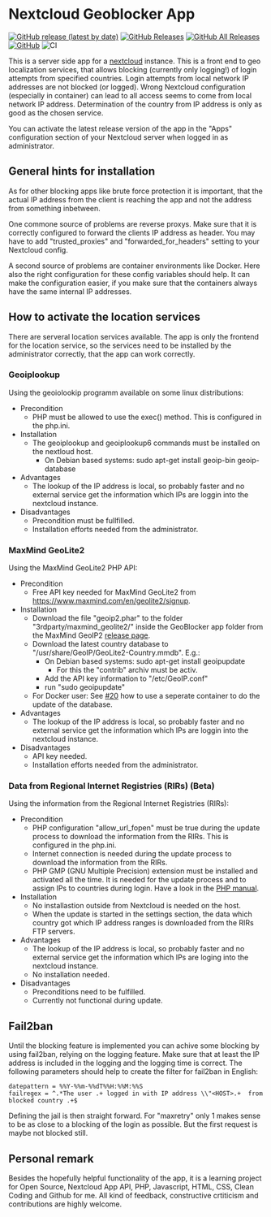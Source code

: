 # Nextcloud Geoblocker App

[![GitHub release (latest by date)](https://img.shields.io/github/v/release/homeitadmin/nextcloud_geoblocker)](https://github.com/HomeITAdmin/nextcloud_geoblocker/releases)
[![GitHub Releases](https://img.shields.io/github/downloads/homeitadmin/nextcloud_geoblocker/latest/total)](https://github.com/HomeITAdmin/nextcloud_geoblocker/releases)
[![GitHub All Releases](https://img.shields.io/github/downloads/homeitadmin/nextcloud_geoblocker/total)](https://github.com/HomeITAdmin/nextcloud_geoblocker/releases)
[![GitHub](https://img.shields.io/github/license/homeitadmin/nextcloud_geoblocker)](https://github.com/HomeITAdmin/nextcloud_geoblocker/blob/master/COPYING)
![CI](https://github.com/HomeITAdmin/nextcloud_geoblocker/workflows/CI/badge.svg?branch=master)

This is a server side app for a [nextcloud](https://nextcloud.com/) instance.
This is a front end to geo localization services, that allows blocking (currently only logging!) of login attempts from specified countries.
Login attempts from local network IP addresses are not blocked (or logged).
Wrong Nextcloud configuration (especially in container) can lead to all access seems to come from local network IP address.
Determination of the country from IP address is only as good as the chosen service.

You can activate the latest release version of the app in the "Apps" configuration section of your Nextcloud server when logged in as administrator.

## General hints for installation

As for other blocking apps like brute force protection it is important, that the actual IP address from the client is reaching the app and not the address from something inbetween.

One commone source of problems are reverse proxys. Make sure that it is correctly configured to forward the clients IP address as header. You may have to add "trusted_proxies" and "forwarded_for_headers" setting to your Nextcloud config.

A second source of problems are container environments like Docker. Here also the right configuration for these config variables should help. It can make the configuration easier, if you make sure that the containers always have the same internal IP addresses.

## How to activate the location services

There are serveral location services available. The app is only the frontend for the location service, so the services need to be installed by the administrator correctly, that the app can work correctly.

### Geoiplookup

Using the geoiolookip programm available on some linux distributions:

- Precondition
  - PHP must be allowed to use the exec() method. This is configured in the php.ini.
- Installation
  - The geoiplookup and geoiplookup6 commands must be installed on the nextloud host.
    - On Debian based systems: sudo apt-get install geoip-bin geoip-database
- Advantages
  - The lookup of the IP address is local, so probably faster and no external service get the information which IPs are loggin into the nextcloud instance.
- Disadvantages
  - Precondition must be fullfilled.
  - Installation efforts needed from the administrator.

### MaxMind GeoLite2

Using the MaxMind GeoLite2 PHP API:

- Precondition
  - Free API key needed for MaxMind GeoLite2 from https://www.maxmind.com/en/geolite2/signup.
- Installation
  - Download the file "geoip2.phar" to the folder "3rdparty/maxmind_geolite2/" inside the GeoBlocker app folder from the MaxMind GeoIP2 [release page](https://github.com/maxmind/GeoIP2-php/releases).
  - Download the latest country database to "/usr/share/GeoIP/GeoLite2-Country.mmdb". E.g.:
    - On Debian based systems: sudo apt-get install geoipupdate
      - For this the "contrib" archiv must be activ.
    - Add the API key information to "/etc/GeoIP.conf"
    - run "sudo geoipupdate"
  - For Docker user: See [#20](https://github.com/HomeITAdmin/nextcloud_geoblocker/issues/20) how to use a seperate container to do the update of the database.
- Advantages
  - The lookup of the IP address is local, so probably faster and no external service get the information which IPs are loggin into the nextcloud instance.
- Disadvantages
  - API key needed.
  - Installation efforts needed from the administrator.

### Data from Regional Internet Registries (RIRs) (Beta)

Using the information from the Regional Internet Registries (RIRs):

- Precondition
  - PHP configuration "allow_url_fopen" must be true during the update process to download the information from the RIRs. This is configured in the php.ini.
  - Internet connection is needed during the update process to download the information from the RIRs.
  - PHP GMP (GNU Multiple Precision) extension must be installed and activated all the time. It is needed for the update process and to assign IPs to countries during login. Have a look in the [PHP manual](https://www.php.net/manual/en/book.gmp.php).
- Installation
  - No installastion outside from Nextcloud is needed on the host.
  - When the update is started in the settings section, the data which country got which IP address ranges is downloaded from the RIRs FTP servers.
- Advantages
  - The lookup of the IP address is local, so probably faster and no external service get the information which IPs are loging into the nextcloud instance.
  - No installation needed.
- Disadvantages
  - Preconditions need to be fulfilled.
  - Currently not functional during update.

## Fail2ban

Until the blocking feature is implemented you can achive some blocking by using fail2ban, relying on the logging feature. Make sure that at least the IP address is included in the logging and the logging time is correct. The following parameters should help to create the filter for fail2ban in English:

```
datepattern = %%Y-%%m-%%dT%%H:%%M:%%S
failregex = ^.*The user .+ logged in with IP address \\"<HOST>.+  from blocked country .+$
```

Defining the jail is then straight forward. For "maxretry" only 1 makes sense to be as close to a blocking of the login as possible. But the first request is maybe not blocked still.

## Personal remark

Besides the hopefully helpful functionality of the app, it is a learning project for Open Source, Nextcloud App API, PHP, Javascript, HTML, CSS, Clean Coding and Github for me. All kind of feedback, constructive crtiticism and contributions are highly welcome.
